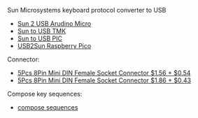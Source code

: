 Sun Microsystems keyboard protocol converter to USB
* [Sun 2 USB Arudino Micro](https://github.com/benr/SunType5_ArduinoAdapter)
* [Sun to USB TMK](https://github.com/tmk/tmk_keyboard/tree/master/converter/sun_usb)
* [Sun to USB PIC](https://kentie.net/article/sunkbd/)
* [USB2Sun Raspberry Pico](https://github.com/jgilje/USB2Sun)

Connector:
* [5Pcs 8Pin Mini DIN Female Socket Connector $1.56 + $0.54](https://www.aliexpress.com/item/1005001265863686.html)
* [5Pcs 8Pin Mini DIN Female Socket Connector $1.86 + $0.43](https://www.aliexpress.com/item/1005003346869111.html)

Compose key sequences:
* [compose sequences](https://gitlab.freedesktop.org/xorg/lib/libx11/-/blob/master/nls/en_US.UTF-8/Compose.pre)
